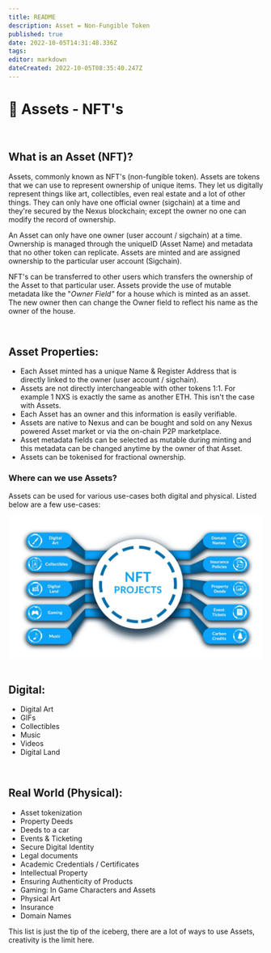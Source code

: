 ```yaml
---
title: README
description: Asset = Non-Fungible Token
published: true
date: 2022-10-05T14:31:48.336Z
tags: 
editor: markdown
dateCreated: 2022-10-05T08:35:40.247Z
---
```


# 🏫 Assets - NFT's

&nbsp;

## **What is an Asset (NFT)?**

Assets, commonly known as NFT's (non-fungible token). Assets are tokens that we can use to represent ownership of unique items. They let us digitally represent things like art, collectibles, even real estate and a lot of other things. They can only have one official owner (sigchain) at a time and they're secured by the Nexus blockchain;  except the owner no one can modify the record of ownership.

An Asset can only have one owner (user account / sigchain) at a time. Ownership is managed through the uniqueID (Asset Name) and metadata that no other token can replicate. Assets are minted and are assigned ownership to the particular user account (Sigchain).&#x20;

NFT's can be transferred to other users which transfers the ownership of the Asset to that particular user. Assets provide the use of mutable metadata like the "_Owner Field"_ for a house which is minted as an asset. The new owner then can change the Owner field to reflect his name as the owner of the house.

&nbsp;

## Asset  Properties:

* Each Asset minted has a unique Name & Register Address that is directly linked to the owner (user account / sigchain).
* Assets are not directly interchangeable with other tokens 1:1. For example 1 NXS is exactly the same as another ETH. This isn't the case with Assets.
* Each Asset has an owner and this information is easily verifiable.
* Assets are native to Nexus and can be bought and sold on any Nexus powered Asset market or via the on-chain P2P marketplace.
* Asset metadata fields can be selected as mutable during minting and this metadata can be changed anytime by the owner of that Asset.
* Assets can be tokenised for fractional ownership.
&nbsp;
### Where can we use Assets?

Assets can be used for various use-cases both digital and physical. Listed below are a few use-cases:
&nbsp;

![assets-usecases.jpeg](/assets-usecases.jpeg)
&nbsp;

## Digital:

* Digital Art
* GIFs
* Collectibles
* Music
* Videos
* Digital Land

&nbsp;

## Real World  (Physical):

* Asset tokenization
* Property Deeds&#x20;
* Deeds to a car
* Events & Ticketing
* Secure Digital Identity
* Legal documents
* Academic Credentials / Certificates
* Intellectual Property
* Ensuring Authenticity of Products
* Gaming: In Game Characters and Assets
* Physical Art
* Insurance
* Domain Names

This list is just the tip of the iceberg, there are a lot of ways to use Assets, creativity is the limit here.
